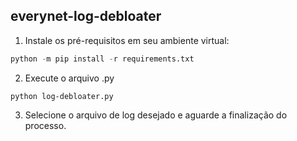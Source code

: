 ## everynet-log-debloater

1. Instale os pré-requisitos em seu ambiente virtual:
```python
python -m pip install -r requirements.txt
```
2. Execute o arquivo .py
```
python log-debloater.py
```

3. Selecione o arquivo de log desejado e aguarde a finalização do processo.
